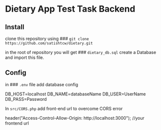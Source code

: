 # Dietary App Test Task Backend

## Install

clone this repository using ### `git clone https://github.com/satishtcw/dietary.git`

in the root of repository you will get ### `dietary_db.sql` create a Database and import this file.

## Config

in ### `.env` file add database config

DB_HOST=localhost
DB_NAME=databaseName
DB_USER=UserName
DB_PASS=Password

In `src/CORS.php` add front-end url to overcome CORS error

header("Access-Control-Allow-Origin: http://localhost:3000"); //your frontend url